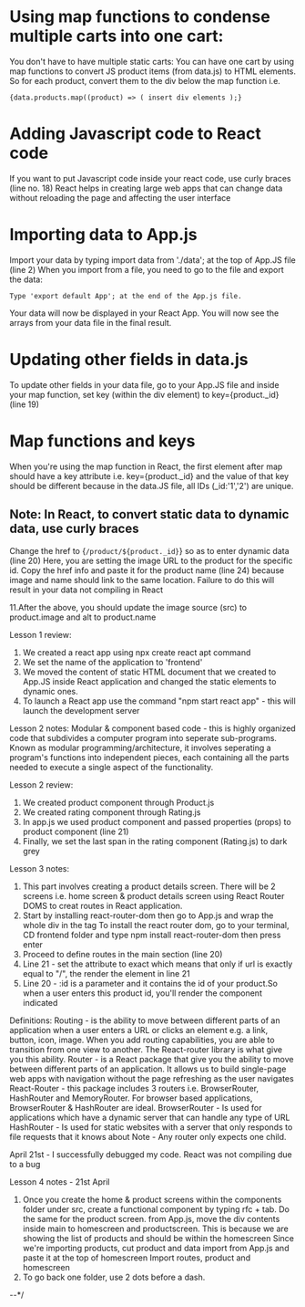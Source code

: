 # Using map functions to condense multiple carts into one cart:
You don't have to have multiple static carts: 
You can have one cart by using map functions to convert JS product items (from data.js) to HTML elements.  So for each product, convert them to the div below the map function i.e.

```{data.products.map((product) => ( insert div elements );}```

# Adding Javascript code to React code
If you want to put Javascript code inside your react code, use curly braces (line no. 18)
React helps in creating large web apps that can change data without reloading the page
and affecting the user interface

# Importing data to App.js
Import your data by typing import data from './data'; at the top of App.JS file (line 2)
When you import from a file, you need to go to the file and export the data:

```Type 'export default App'; at the end of the App.js file.```

Your data will now be displayed in your React App. You will now see the arrays from your data file in the final result.

# Updating other fields in data.js
To update other fields in your data file, go to your App.JS file
and inside your map function, set key (within the div element) to key={product._id} (line 19)

# Map functions and keys
When you're using the map function in React, the first element after map should have a key attribute i.e. key={product._id} and the value of that key should be different because in the data.JS file, all IDs (_id:'1','2') are unique.

## Note: In React, to convert static data to dynamic data, use curly braces



Change the href to {`/product/${product._id}`} so as to enter dynamic data (line 20)
   Here, you are setting the image URL to the product for the specific id.
   Copy the href info and paste it for the product name (line 24) because
   image and name should link to the same location. Failure to do this will result in your 
   data not compiling in React
   
11.After the above, you should update the image source (src) to product.image and alt to 
   product.name

Lesson 1 review:
1. We created a react app using npx create react apt command
2. We set the name of the application to 'frontend' 
3. We moved the content of static HTML document that we created to App.JS inside
   React application and changed the static elements to dynamic ones.
4. To launch a React app use the command "npm start react app" - this will launch the development server

Lesson 2 notes:
   Modular & component based code - this is highly organized code that subdivides
   a computer program into seperate sub-programs. Known as modular programming/architecture,
   it involves seperating a program's functions into independent pieces, each containing all 
   the parts needed to execute a single aspect of the functionality.

Lesson 2 review:
1. We created product component through Product.js
2. We created rating component through Rating.js
3. In app.js we used product component and passed properties (props)
   to product component (line 21)
4. Finally, we set the last span in the rating component (Rating.js) to dark grey

Lesson 3 notes:
1. This part involves creating a product details screen. There will be 2 screens i.e. 
   home screen & product details screen using React Router DOMS to creat routes in React application.
2. Start by installing react-router-dom then go to App.js and wrap the whole div in the <BrowserRouter></BrowserRouter> tag
   To install the react router dom, go to your terminal, CD frontend folder and type npm install react-router-dom then press enter
3. Proceed to define routes in the main section (line 20)
4. Line 21 - set the attribute to exact which means that only if url is exactly equal to "/", the render the element in line 21
5. Line 20 - :id is a parameter and it contains the id of your product.So when a user enters this product id, you'll render the component indicated

Definitions:
Routing - is the ability to move between different parts of an application when a user enters a URL or clicks an 
         element e.g. a link, button, icon, image. When you add routing capabilities, you are able to transition from one 
         view to another. The React-router library is what give you this ability. 
Router - is a React package that give you the ability to move between different parts of an application. It allows us to 
         build single-page web apps with navigation without the page refreshing as the user navigates
React-Router - this package includes 3 routers i.e. BrowserRouter, HashRouter and MemoryRouter. For browser based applications,
         BrowserRouter & HashRouter are ideal.
BrowserRouter - Is used for applications which have a dynamic server that can handle any type of URL 
HashRouter - Is used for static websites with a server that only responds to file requests that it knows about
Note - Any router only expects one child.

April 21st - I successfully debugged my code. React was not compiling due to a bug

Lesson 4 notes - 21st April
1. Once you create the home & product screens within the components folder under src, create a 
   functional component by typing rfc + tab. Do the same for the product screen.
   from App.js, move the div contents inside main to homescreen and productscreen. This is because 
   we are showing the list of products and should be within the homescreen
   Since we're importing products, cut product and data import from App.js and paste it at the top of homescreen
   Import routes, product and homescreen
2. To go back one folder, use 2 dots before a dash.


--*/